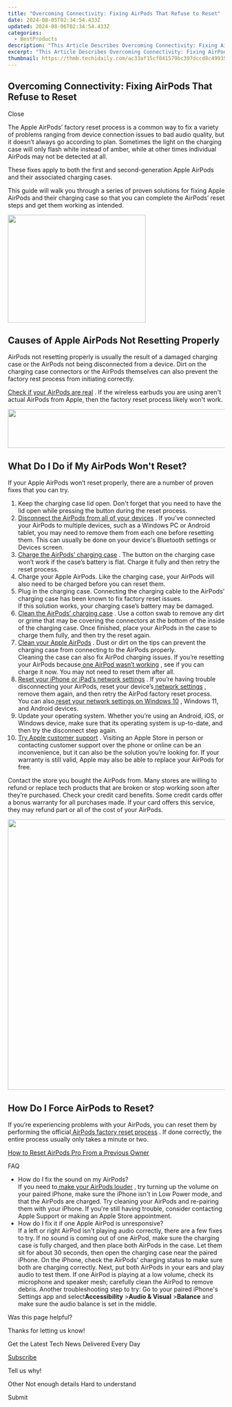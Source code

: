 ```yaml
---
title: "Overcoming Connectivity: Fixing AirPods That Refuse to Reset"
date: 2024-08-05T02:34:54.433Z
updated: 2024-08-06T02:34:54.433Z
categories:
  - BestProducts
description: "This Article Describes Overcoming Connectivity: Fixing AirPods That Refuse to Reset"
excerpt: "This Article Describes Overcoming Connectivity: Fixing AirPods That Refuse to Reset"
thumbnail: https://thmb.techidaily.com/ac33af15cf041579bc397dccd8c499357fad1f59b7dfcfb6600bfa088b9589e3.jpg
---
```


## Overcoming Connectivity: Fixing AirPods That Refuse to Reset

Close 

 The Apple AirPods’ factory reset process is a common way to fix a variety of problems ranging from device connection issues to bad audio quality, but it doesn’t always go according to plan. Sometimes the light on the charging case will only flash white instead of amber, while at other times individual AirPods may not be detected at all.

 These fixes apply to both the first and second-generation Apple AirPods and their associated charging cases.

 This guide will walk you through a series of proven solutions for fixing Apple AirPods and their charging case so that you can complete the AirPods’ reset steps and get them working as intended.

<!-- affiliate ads begin -->
<a href="https://zonlipartnershipprogram.pxf.io/c/5597632/1821134/17882" target="_top" id="1821134"><img src="//a.impactradius-go.com/display-ad/17882-1821134" border="0" alt="" width="320" height="250"/></a><img height="0" width="0" src="https://imp.pxf.io/i/5597632/1821134/17882" style="position:absolute;visibility:hidden;" border="0" />
<!-- affiliate ads end -->
##  Causes of Apple AirPods Not Resetting Properly 

 AirPods not resetting properly is usually the result of a damaged charging case or the AirPods not being disconnected from a device. Dirt on the charging case connectors or the AirPods themselves can also prevent the factory rest process from initiating correctly.

[ Check if your AirPods are real](https://www.lifewire.com/check-if-airpods-are-real-5101247) . If the wireless earbuds you are using aren't actual AirPods from Apple, then the factory reset process likely won't work.

<!-- affiliate ads begin -->
<a href="https://newchic.sjv.io/c/5597632/1659704/14420" target="_top" id="1659704"><img src="//a.impactradius-go.com/display-ad/14420-1659704" border="0" alt="" width="728" height="90"/></a><img height="0" width="0" src="https://imp.pxf.io/i/5597632/1659704/14420" style="position:absolute;visibility:hidden;" border="0" />
<!-- affiliate ads end -->
##  What Do I Do if My AirPods Won't Reset? 

 If your Apple AirPods won’t reset properly, there are a number of proven fixes that you can try.

1. Keep the charging case lid open. Don't forget that you need to have the lid open while pressing the button during the reset process.
2. [ Disconnect the AirPods from all of your devices](https://www.lifewire.com/connect-bluetooth-devices-to-iphone-2000092) . If you’ve connected your AirPods to multiple devices, such as a Windows PC or Android tablet, you may need to remove them from each one before resetting them. This can usually be done on your device's Bluetooth settings or Devices screen.
3. [ Charge the AirPods’ charging case](https://www.lifewire.com/charge-airpods-4768493) . The button on the charging case won’t work if the case’s battery is flat. Charge it fully and then retry the reset process.
4. Charge your Apple AirPods. Like the charging case, your AirPods will also need to be charged before you can reset them.
5. Plug in the charging case. Connecting the charging cable to the AirPods’ charging case has been known to fix factory reset issues.  
 If this solution works, your charging case’s battery may be damaged.
6. [ Clean the AirPods’ charging case](https://www.lifewire.com/clean-airpods-case-5072602) . Use a cotton swab to remove any dirt or grime that may be covering the connectors at the bottom of the inside of the charging case. Once finished, place your AirPods in the case to charge them fully, and then try the reset again.
7. [ Clean your Apple AirPods](https://www.lifewire.com/how-to-clean-airpods-5179441) . Dust or dirt on the tips can prevent the charging case from connecting to the AirPods properly.  
 Cleaning the case can also fix AirPod charging issues. If you’re resetting your AirPods because[ one AirPod wasn’t working](https://www.lifewire.com/fix-when-one-airpod-is-not-working-5185616) , see if you can charge it now. You may not need to reset them after all.
8. [ Reset your iPhone or iPad’s network settings](https://www.lifewire.com/how-to-reset-network-settings-iphone-4175383) . If you’re having trouble disconnecting your AirPods, reset your device’s[ network settings](https://www.lifewire.com/what-are-network-settings-5184071) , remove them again, and then retry the AirPod factory reset process.  
 You can also[ reset your network settings on Windows 10](https://www.lifewire.com/how-to-reset-network-settings-in-windows-10-4684679) , Windows 11, and Android devices.
9. Update your operating system. Whether you’re using an Android, iOS, or Windows device, make sure that its operating system is up-to-date, and then try the disconnect step again.
10. [ Try Apple customer support](https://www.lifewire.com/make-apple-store-appointment-with-app-1999600) . Visiting an Apple Store in person or contacting customer support over the phone or online can be an inconvenience, but it can also be the solution you’re looking for. If your warranty is still valid, Apple may also be able to replace your AirPods for free.

 Contact the store you bought the AirPods from. Many stores are willing to refund or replace tech products that are broken or stop working soon after they’re purchased. Check your credit card benefits. Some credit cards offer a bonus warranty for all purchases made. If your card offers this service, they may refund part or all of the cost of your AirPods.

<!-- affiliate ads begin -->
<a href="https://versadesk.pxf.io/c/5597632/1892107/21290" target="_top" id="1892107"><img src="//a.impactradius-go.com/display-ad/21290-1892107" border="0" alt="" width="1200" height="628"/></a><img height="0" width="0" src="https://imp.pxf.io/i/5597632/1892107/21290" style="position:absolute;visibility:hidden;" border="0" />
<!-- affiliate ads end -->
##  How Do I Force AirPods to Reset? 

 If you’re experiencing problems with your AirPods, you can reset them by performing the official[ AirPods factory reset process](https://www.lifewire.com/how-to-reset-airpods-4767659) . If done correctly, the entire process usually only takes a minute or two.

[  How to Reset AirPods Pro From a Previous Owner ](https://www.lifewire.com/reset-airpods-pro-from-previous-owner-7508062) 

 FAQ

* How do I fix the sound on my AirPods?  
 If you need to[ make your AirPods louder](https://www.lifewire.com/how-to-make-airpods-louder-4690954) , try turning up the volume on your paired iPhone, make sure the iPhone isn't in Low Power mode, and that the AirPods are charged. Try cleaning your AirPods and re-pairing them with your iPhone. If you're still having trouble, consider contacting Apple Support or making an Apple Store appointment.
* How do I fix it if one Apple AirPod is unresponsive?  
 If a left or right AirPod isn't playing audio correctly, there are a few fixes to try. If no sound is coming out of one AirPod, make sure the charging case is fully charged, and then place both AirPods in the case. Let them sit for about 30 seconds, then open the charging case near the paired iPhone. On the iPhone, check the AirPods' charging status to make sure both are charging correctly. Next, put both AirPods in your ears and play audio to test them. If one AirPod is playing at a low volume, check its microphone and speaker mesh; carefully clean the AirPod to remove debris. Another troubleshooting step to try: Go to your paired iPhone's Settings app and select**Accessibility** \>**Audio & Visual** \>**Balance** and make sure the audio balance is set in the middle.

Was this page helpful?

Thanks for letting us know!

 Get the Latest Tech News Delivered Every Day

[ Subscribe ](https://www.lifewire.com/#) 

Tell us why!

 Other  Not enough details  Hard to understand 

 Submit 

<ins class="adsbygoogle"
     style="display:block"
     data-ad-format="autorelaxed"
     data-ad-client="ca-pub-7571918770474297"
     data-ad-slot="1223367746"></ins>



<ins class="adsbygoogle"
     style="display:block"
     data-ad-client="ca-pub-7571918770474297"
     data-ad-slot="8358498916"
     data-ad-format="auto"
     data-full-width-responsive="true"></ins>
